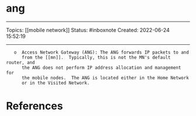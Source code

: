 # ang
---
Topics: [[mobile network]]
Status: #inboxnote
Created: 2022-06-24 15:52:19

---

```ad-quote
   o  Access Network Gateway (ANG): The ANG forwards IP packets to and
      from the [[mn]].  Typically, this is not the MN's default router, and
      the ANG does not perform IP address allocation and management for
      the mobile nodes.  The ANG is located either in the Home Network
      or in the Visited Network.
```

# References
